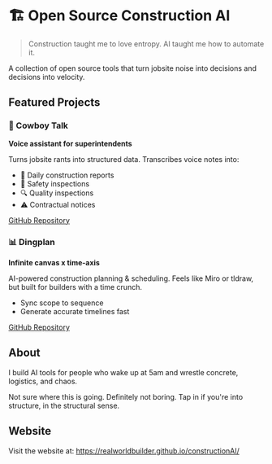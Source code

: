 # 🏗️ Open Source Construction AI

> Construction taught me to love entropy. AI taught me how to automate it.

A collection of open source tools that turn jobsite noise into decisions and decisions into velocity.

## Featured Projects

### 🤠 Cowboy Talk
**Voice assistant for superintendents**

Turns jobsite rants into structured data. Transcribes voice notes into:
- 📝 Daily construction reports
- 🚧 Safety inspections
- 🔍 Quality inspections
- ⚠️ Contractual notices

[GitHub Repository](https://github.com/realworldbuilder/cowboyTalk)

### 📊 Dingplan
**Infinite canvas x time-axis**

AI-powered construction planning & scheduling. Feels like Miro or tldraw, but built for builders with a time crunch.
- Sync scope to sequence
- Generate accurate timelines fast

[GitHub Repository](https://github.com/realworldbuilder/dingplan)

## About

I build AI tools for people who wake up at 5am and wrestle concrete, logistics, and chaos. 

Not sure where this is going. Definitely not boring.
Tap in if you're into structure, in the structural sense.

## Website

Visit the website at: https://realworldbuilder.github.io/constructionAI/
